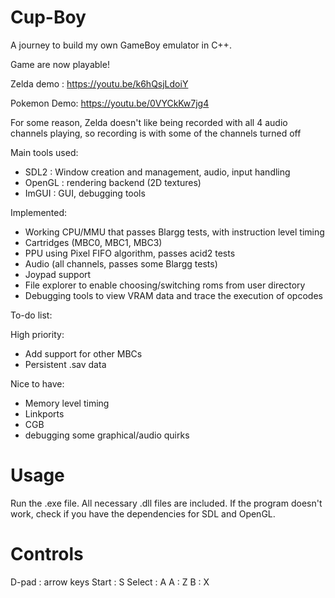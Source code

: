 # Cup-Boy

A journey to build my own GameBoy emulator in C++. 

Game are now playable!

Zelda demo : https://youtu.be/k6hQsjLdoiY

Pokemon Demo: https://youtu.be/0VYCkKw7jg4

For some reason, Zelda doesn't like being recorded with all 4 audio channels playing, so recording is with some of the channels turned off

Main tools used:
- SDL2 : Window creation and management, audio, input handling
- OpenGL : rendering backend (2D textures)
- ImGUI : GUI, debugging tools


Implemented:
- Working CPU/MMU that passes Blargg tests, with instruction level timing
- Cartridges (MBC0, MBC1, MBC3)
- PPU using Pixel FIFO algorithm, passes acid2 tests
- Audio (all channels, passes some Blargg tests)
- Joypad support
- File explorer to enable choosing/switching roms from user directory
- Debugging tools to view VRAM data and trace the execution of opcodes

To-do list:

High priority:
- Add support for other MBCs
- Persistent .sav data

Nice to have:
- Memory level timing
- Linkports
- CGB
- debugging some graphical/audio quirks

# Usage

Run the .exe file. All necessary .dll files are included. If the program doesn't work, check if you have the dependencies for SDL and OpenGL.

# Controls

D-pad : arrow keys
Start : S
Select : A
A : Z
B : X
